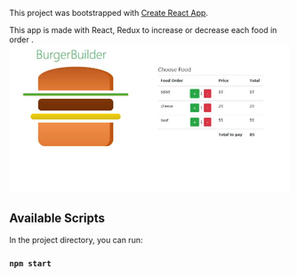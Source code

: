 This project was bootstrapped with [Create React App](https://github.com/facebook/create-react-app).

This app is made with React, Redux to increase or decrease each food in order .
![This is an image](Capture.jpg)

## Available Scripts

In the project directory, you can run:

### `npm start`

